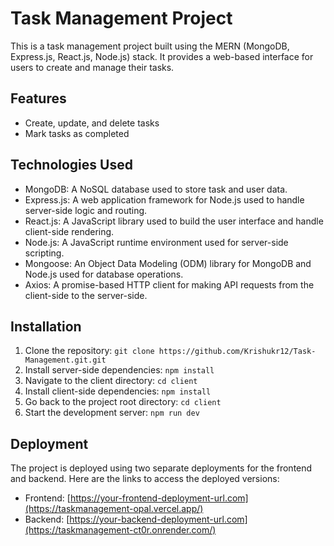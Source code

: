 
# Task Management Project

This is a task management project built using the MERN (MongoDB, Express.js, React.js, Node.js) stack. It provides a web-based interface for users to create and manage their tasks.

## Features

- Create, update, and delete tasks
- Mark tasks as completed

## Technologies Used

- MongoDB: A NoSQL database used to store task and user data.
- Express.js: A web application framework for Node.js used to handle server-side logic and routing.
- React.js: A JavaScript library used to build the user interface and handle client-side rendering.
- Node.js: A JavaScript runtime environment used for server-side scripting.
- Mongoose: An Object Data Modeling (ODM) library for MongoDB and Node.js used for database operations.
- Axios: A promise-based HTTP client for making API requests from the client-side to the server-side.

## Installation

1. Clone the repository: `git clone https://github.com/Krishukr12/Task-Management.git.git`
2. Install server-side dependencies: `npm install`
3. Navigate to the client directory: `cd client`
4. Install client-side dependencies: `npm install`
5. Go back to the project root directory: `cd client`
6. Start the development server: `npm run dev`

## Deployment

The project is deployed using two separate deployments for the frontend and backend. Here are the links to access the deployed versions:

- Frontend: [https://your-frontend-deployment-url.com](https://taskmanagement-opal.vercel.app/)
- Backend: [https://your-backend-deployment-url.com](https://taskmanagement-ct0r.onrender.com/)

